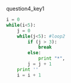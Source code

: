 question4_key1



```python
i = 0
while(i<5):
    j = 0
    while(j<5): #loop2
        if (j > 3): 
            break 
        else:
            print "*", 
        j = j + 1    
    print ''
    i = i + 1

 ```